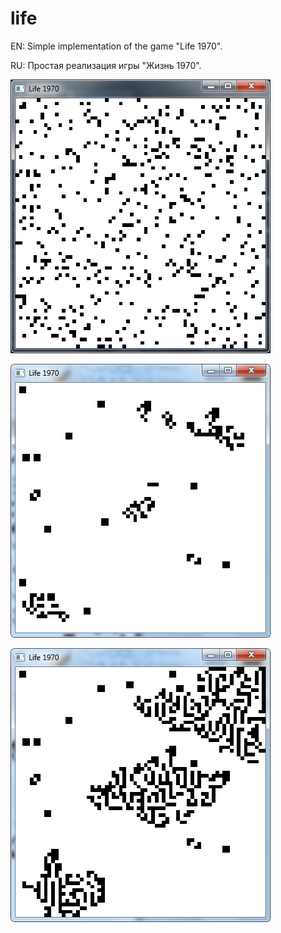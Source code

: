 life
===========

EN: Simple implementation of the game "Life 1970".

RU: Простая реализация игры "Жизнь 1970".


![](https://raw.githubusercontent.com/gil9red/life/master/screenshot.png)


![](https://raw.githubusercontent.com/gil9red/life/master/screenshot_2.png)


![](https://raw.githubusercontent.com/gil9red/life/master/screenshot_3.png)